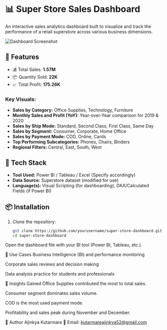 # 📊 Super Store Sales Dashboard

An interactive sales analytics dashboard built to visualize and track the performance of a retail superstore across various business dimensions.

![Dashboard Screenshot](./aa005671-b10c-44b7-bf5f-8b6cadf19e06.png)

## 🚀 Features

- 💰 Total Sales: **1.57M**
- 📦 Quantity Sold: **22K**
- 📈 Total Profit: **175.26K**

### Key Visuals:

- **Sales by Category:** Office Supplies, Technology, Furniture
- **Monthly Sales and Profit (YoY):** Year-over-Year comparison for 2019 & 2020
- **Sales by Ship Mode:** Standard, Second Class, First Class, Same Day
- **Sales by Segment:** Consumer, Corporate, Home Office
- **Sales by Payment Mode:** COD, Online, Cards
- **Top Performing Subcategories:** Phones, Chairs, Binders
- **Regional Filters:** Central, East, South, West

## 🧰 Tech Stack

- **Tool Used:** Power BI / Tableau / Excel (Specify accordingly)
- **Data Source:** Superstore dataset (modified for use)
- **Language(s):** Visual Scripting (for dashboarding), DAX/Calculated Fields (if Power BI)

## 📦 Installation

1. Clone the repository:
   ```bash
   git clone https://github.com/yourusername/super-store-dashboard.git
   cd super-store-dashboard
Open the dashboard file with your BI tool (Power BI, Tableau, etc.).

📌 Use Cases
Business Intelligence (BI) and performance monitoring

Corporate sales reviews and decision making

Data analysis practice for students and professionals

🧠 Insights Gained
Office Supplies contributed the most to total sales.

Consumer segment dominates sales volume.

COD is the most used payment mode.

Profitability and sales peak during November and December.

👤 Author
Ajinkya Kutarmare
📧 Email: kutarmareajinkya52@gmail.com
